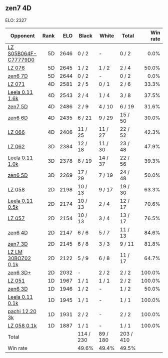 ## zen7 4D ##

ELO: 2327

Opponent | Rank | ELO | Black | White | Total | Win rate
---------|-----:|----:|-------|-------|-------|-------:
[LZ S05B064F-C77779D0](LZ%20S05B064F-C77779D0.md) | 5D | 2646 | 0 / 2 | - | 0 / 2 | 0.0%
[LZ 076](LZ%20076.md) | 5D | 2645 | 1 / 2 | 1 / 2 | 2 / 4 | 50.0%
[zen6 7D](zen6%207D.md) | 5D | 2644 | 0 / 2 | - | 0 / 2 | 0.0%
[LZ 071](LZ%20071.md) | 4D | 2581 | 2 / 5 | 0 / 1 | 2 / 6 | 33.3%
[Leela 0.11 1.6k](Leela%200.11%201.6k.md) | 4D | 2543 | 2 / 4 | 1 / 4 | 3 / 8 | 37.5%
[zen7 5D](zen7%205D.md) | 4D | 2486 | 2 / 9 | 4 / 10 | 6 / 19 | 31.6%
[zen6 6D](zen6%206D.md) | 4D | 2435 | 6 / 21 | 9 / 29 | 15 / 50 | 30.0%
[LZ 066](LZ%20066.md) | 4D | 2406 | 11 / 25 | 11 / 27 | 22 / 52 | 42.3%
[LZ 062](LZ%20062.md) | 3D | 2384 | 12 / 18 | 11 / 30 | 23 / 48 | 47.9%
[Leela 0.11 1.0k](Leela%200.11%201.0k.md) | 3D | 2378 | 8 / 19 | 14 / 37 | 22 / 56 | 39.3%
[zen6 5D](zen6%205D.md) | 3D | 2269 | 17 / 29 | 7 / 19 | 24 / 48 | 50.0%
[LZ 058](LZ%20058.md) | 2D | 2198 | 10 / 13 | 9 / 17 | 19 / 30 | 63.3%
[Leela 0.11 0.5k](Leela%200.11%200.5k.md) | 2D | 2174 | 10 / 13 | 2 / 4 | 12 / 17 | 70.6%
[LZ 057](LZ%20057.md) | 2D | 2154 | 10 / 13 | 3 / 4 | 13 / 17 | 76.5%
[zen6 4D](zen6%204D.md) | 2D | 2147 | 6 / 6 | 5 / 7 | 11 / 13 | 84.6%
[zen7 3D](zen7%203D.md) | 2D | 2145 | 6 / 8 | 3 / 3 | 9 / 11 | 81.8%
[LZ LM 30BOZ02 0.1k](LZ%20LM%2030BOZ02%200.1k.md) | 2D | 2122 | 5 / 9 | 6 / 8 | 11 / 17 | 64.7%
[zen6 3D+](zen6%203D+.md) | 2D | 2032 | - | 2 / 2 | 2 / 2 | 100.0%
[LZ 051](LZ%20051.md) | 1D | 1967 | 1 / 1 | 1 / 1 | 2 / 2 | 100.0%
[zen6 3D](zen6%203D.md) | 1D | 1946 | 1 / 2 | - | 1 / 2 | 50.0%
[Leela 0.11 0.1k](Leela%200.11%200.1k.md) | 1D | 1945 | 1 / 1 | - | 1 / 1 | 100.0%
[pachi 12.20 3k](pachi%2012.20%203k.md) | 1D | 1931 | 2 / 2 | - | 2 / 2 | 100.0%
[LZ 058 0.1k](LZ%20058%200.1k.md) | 1D | 1887 | 1 / 1 | - | 1 / 1 | 100.0%
Total | | | 114 / 230 | 89 / 180 | 203 / 410 | 
Win rate| | | 49.6% | 49.4% | 49.5% | 
